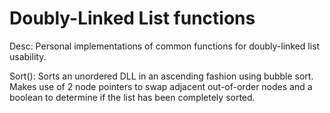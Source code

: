 # Doubly-Linked List functions
Desc: Personal implementations of common functions for doubly-linked list usability.

Sort():
Sorts an unordered DLL in an ascending fashion using bubble sort.
Makes use of 2 node pointers to swap adjacent out-of-order nodes and a boolean to determine if the list has been completely sorted.
